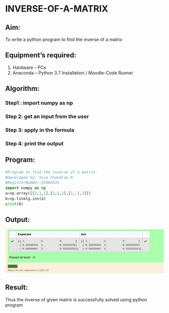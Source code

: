 # INVERSE-OF-A-MATRIX
## Aim:
To write a python program to find the inverse of a matrix
## Equipment’s required:
1. 	Hardware – PCs
2. 	Anaconda – Python 3.7 Installation / Moodle-Code Runner
## Algorithm:
### Step1 : import numpy as np
### Step 2: get an input from the user
### Step 3: apply in the formula
### Step 4: print the output

## Program:
``` python
#Program to find the inverse of a matrix.
#Developed by: Siva Chandran R 
#RegisterNumber:22005531
import numpy as np
a=np.array([[2,1,1],[1,1,1],[1,-1,2]])
b=np.linalg.inv(a)
print(b)
```
## Output:
![OUTPUT](out6.png)
## Result:
Thus the inverse of given matrix is successfully solved using python program

